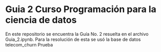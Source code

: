 # Guia 2 Curso Programación para la ciencia de datos
En este repositorio se encuentra la Guía No. 2 resuelta en el archivo Guia_2.ipynb. Para la resolución de esta se usó la base de datos telecom_churn
Prueba
